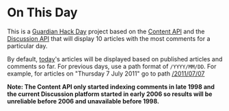 On This Day
===========

This is a [Guardian Hack Day](http://www.theguardian.com/info/developer-blog/live/2015/feb/26/guardian-hack-day-february-2015-liveblog)
project based on the [Content API](http://open-platform.theguardian.com/explore/) and the
[Discussion API](http://discussion.guardianapis.com/discussion-api) that will display 10
articles with the most comments for a particular day.

By default, [today](http://onthisday-theguardian.herokuapp.com)'s articles will be displayed
based on published articles and comments so far. For previous days, use a path format of
`/YYYY/MM/DD`. For example, for articles on "Thursday 7 July 2011" go to path
[/2011/07/07](http://onthisday-theguardian.herokuapp.com/2011/07/07)

**Note: The Content API only started indexing comments in late 1998 and the current Discussion
platform started in early 2006 so results will be unreliable before 2006 and unavailable before
1998.**
